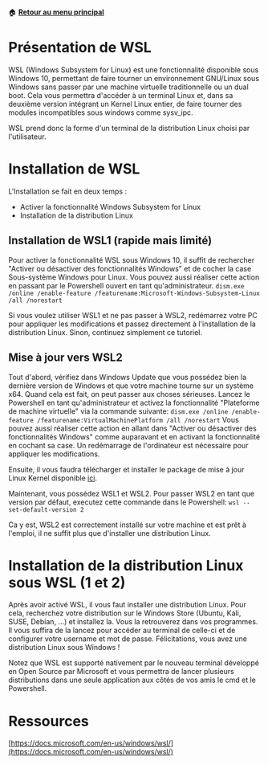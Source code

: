 :house: [**Retour au menu principal**](/TChelp)

# Présentation de WSL

WSL (Windows Subsystem for Linux) est une fonctionnalité disponible sous Windows 10, permettant de faire tourner un environnement GNU/Linux sous Windows sans passer par une machine virtuelle traditionnelle ou un dual boot. Cela vous permettra d'accéder à un terminal Linux et, dans sa deuxième version intégrant un Kernel Linux entier, de faire tourner des modules incompatibles sous windows comme sysv_ipc.

WSL prend donc la forme d'un terminal de la distribution Linux choisi par l'utilisateur.



# Installation de WSL

L'Installation se fait en deux temps :
- Activer la fonctionnalité Windows Subsystem for Linux
- Installation de la distribution Linux

## Installation de WSL1 (rapide mais limité)

Pour activer la fonctionnalité WSL sous Windows 10, il suffit de rechercher
"Activer ou désactiver des fonctionnalités Windows" et de cocher la case Sous-système Windows pour Linux.
Vous pouvez aussi réaliser cette action en passant par le Powershell ouvert en tant qu'administrateur.
`dism.exe /online /enable-feature /featurename:Microsoft-Windows-Subsystem-Linux /all /norestart`

Si vous voulez utiliser WSL1 et ne pas passer à WSL2, redémarrez votre PC pour appliquer les modifications et passez directement à l'installation de la distribution Linux. Sinon, continuez simplement ce tutoriel.

## Mise à jour vers WSL2

Tout d'abord, vérifiez dans Windows Update que vous possédez bien la dernière version de Windows et que votre machine tourne sur un système x64. Quand cela est fait, on peut passer aux choses sérieuses.
Lancez le Powershell en tant qu'administrateur et activez la fonctionnalité "Plateforme de machine virtuelle" via la commande suivante:
`dism.exe /online /enable-feature /featurename:VirtualMachinePlatform /all /norestart`
Vous pouvez aussi réaliser cette action en allant dans "Activer ou désactiver des fonctionnalités Windows" comme auparavant et en activant la fonctionnalité en cochant sa case. Un redémarrage de l'ordinateur est nécessaire pour appliquer les modifications.

Ensuite, il vous faudra télécharger et installer le package de mise à jour Linux Kernel disponible [ici](https://wslstorestorage.blob.core.windows.net/wslblob/wsl_update_x64.msi).

Maintenant, vous possédez WSL1 et WSL2. Pour passer WSL2 en tant que version par défaut, executez cette commande dans le Powershell:
`wsl --set-default-version 2`

Ca y est, WSL2 est correctement installé sur votre machine et est prêt à l'emploi, il ne suffit plus que d'installer une distribution Linux.


# Installation de la distribution Linux sous WSL (1 et 2)

Après avoir activé WSL, il vous faut installer une distribution Linux. Pour cela, recherchez votre distribution sur le Windows Store (Ubuntu, Kali, SUSE, Debian, ...) et installez la. Vous la retrouverez dans vos programmes. Il vous suffira de la lancez pour accéder au terminal de celle-ci et de configurer votre username et mot de passe.
Félicitations, vous avez une distribution Linux sous Windows !

Notez que WSL est supporté nativement par le nouveau terminal développé en Open Source par Microsoft et vous permettra de lancer plusieurs distributions dans une seule application aux côtés de vos amis le cmd et le Powershell.


# Ressources
[https://docs.microsoft.com/en-us/windows/wsl/](https://docs.microsoft.com/en-us/windows/wsl/)
